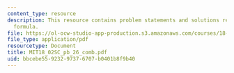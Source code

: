```yaml
---
content_type: resource
description: This resource contains problem statements and solutions related to approximation
  formula.
file: https://ol-ocw-studio-app-production.s3.amazonaws.com/courses/18-02sc-multivariable-calculus-fall-2010/bbcebe55923297376707b0401b8f9b40_MIT18_02SC_pb_26_comb.pdf
file_type: application/pdf
resourcetype: Document
title: MIT18_02SC_pb_26_comb.pdf
uid: bbcebe55-9232-9737-6707-b0401b8f9b40
---
```

